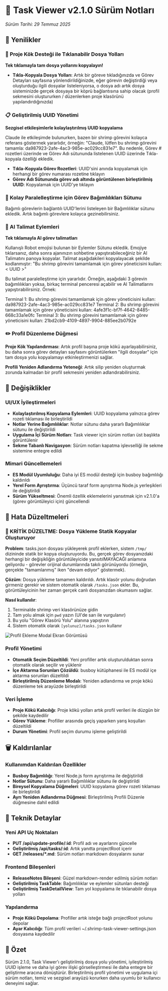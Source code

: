 # 🚀 Task Viewer v2.1.0 Sürüm Notları

*Sürüm Tarihi: 29 Temmuz 2025*

## 🎉 Yenilikler

### 🔗 Proje Kök Desteği ile Tıklanabilir Dosya Yolları
**Tek tıklamayla tam dosya yollarını kopyalayın!**

- **Tıkla-Kopyala Dosya Yolları**: Artık bir göreve tıkladığınızda ve Görev Detayları sayfasına yönlendirildiğinizde, eğer görevin değiştirdiği veya oluşturduğu ilgili dosyalar listeleniyorsa, o dosya adı artık dosya sisteminizde gerçek dosyaya bir köprü bağlantısına sahip olacak (profil sekmesini oluştururken / düzenlerken proje klasörünü yapılandırdığınızda)

### 📋 Geliştirilmiş UUID Yönetimi
**Sezgisel etkileşimlerle kolaylaştırılmış UUID kopyalama**

Claude ile etkileşimde bulunurken, bazen bir shrimp görevini kolayca referans göstermek yararlıdır, örneğin:
"Claude, lütfen bu shrimp görevini tamamla: da987923-2afe-4ac3-985e-ac029cc831e7". Bu nedenle, Görev # rozetleri üzerinde ve Görev Adı sütununda listelenen UUID üzerinde Tıkla-kopyala özelliği ekledik.

- **Tıkla-Kopyala Görev Rozetleri**: UUID'sini anında kopyalamak için herhangi bir görev numarası rozetine tıklayın
- **Görev Adı Sütununda görev adı altında görüntülenen birleştirilmiş UUID**: Kopyalamak için UUID'ye tıklayın

### 🔄 Kolay Paralelleştirme için Görev Bağımlılıkları Sütunu

Bağımlı görevlerin bağlantılı UUID'lerini listeleyen bir Bağımlılıklar sütunu ekledik. Artık bağımlı görevlere kolayca gezinebilirsiniz.

### 🤖 AI Talimat Eylemleri
**Tek tıklamayla AI görev talimatları**

Kullanışlı Robot emojisi bulunan bir Eylemler Sütunu ekledik. Emojiye tıklarsanız, daha sonra ajanınızın sohbetine yapıştırabileceğiniz bir AI Talimatını panoya kopyalar. Talimat aşağıdakileri kopyalayacak şekilde kodlanmıştır: "Bu shrimp görevini tamamlamak için görev yöneticisini kullan: < UUID >"

Bu talimat paralelleştirme için yararlıdır. Örneğin, aşağıdaki 3 görevin bağımlılıkları yoksa, birkaç terminal penceresi açabilir ve AI Talimatlarını yapıştırabilirsiniz. Örnek:

Terminal 1: Bu shrimp görevini tamamlamak için görev yöneticisini kullan: da987923-2afe-4ac3-985e-ac029cc831e7
Terminal 2: Bu shrimp görevini tamamlamak için görev yöneticisini kullan: 4afe3f1c-bf7f-4642-8485-668c33a1e0fc
Terminal 3: Bu shrimp görevini tamamlamak için görev yöneticisini kullan: 21bd2cb9-4109-4897-9904-885ee2b0792e

### ✏️ Profil Düzenleme Düğmesi

**Proje Kök Yapılandırması**: Artık profil başına proje kökü ayarlayabilirsiniz, bu daha sonra görev detayları sayfasını görüntülerken "ilgili dosyalar" için tam dosya yolu kopyalamayı etkinleştirmenizi sağlar.

**Profili Yeniden Adlandırma Yeteneği**: Artık silip yeniden oluşturmak zorunda kalmadan bir profil sekmesini yeniden adlandırabilirsiniz.



## 🔄 Değişiklikler

### UI/UX İyileştirmeleri
- **Kolaylaştırılmış Kopyalama Eylemleri**: UUID kopyalama yalnızca görev rozeti tıklaması ile birleştirildi
- **Notlar Yerine Bağımlılıklar**: Notlar sütunu daha yararlı Bağımlılıklar sütunu ile değiştirildi
- **Uygulama İçi Sürüm Notları**: Task viewer için sürüm notları üst başlıkta görüntülenir
- **Sekme Tabanlı Navigasyon**: Sürüm notları kapatma işlevselliği ile sekme sistemine entegre edildi

### Mimari Güncellemeleri
- **ES Modül Uyumluluğu**: Daha iyi ES modül desteği için busboy bağımlılığı kaldırıldı
- **Yerel Form Ayrıştırma**: Üçüncü taraf form ayrıştırma Node.js yerleşikleri ile değiştirildi
- **Sürüm Yükseltmesi**: Önemli özellik eklemelerini yansıtmak için v2.1.0'a (görev görüntüleyici için) güncellendi

## 🐛 Hata Düzeltmeleri

### 🚨 KRİTİK DÜZELTME: Dosya Yükleme Statik Kopyalar Oluşturuyor
**Problem**: tasks.json dosyası yükleyerek profil eklerken, sistem `/tmp/` dizininde statik bir kopya oluşturuyordu. Bu, gerçek görev dosyanızdaki herhangi bir değişikliğin görüntüleyicide yansıtılMAYACAĞI anlamına geliyordu - görevler orijinal durumlarında takılı görünüyordu (örneğin, gerçekte "tamamlanmış" iken "devam ediyor" göstermek).

**Çözüm**: Dosya yükleme tamamen kaldırıldı. Artık klasör yolunu doğrudan girmeniz gerekir ve sistem otomatik olarak `/tasks.json` ekler. Bu, görüntüleyicinin her zaman gerçek canlı dosyanızdan okumasını sağlar.

**Nasıl kullanılır**: 
1. Terminalde shrimp veri klasörünüze gidin
2. Tam yolu almak için `pwd` yazın (UI'de sarı ile vurgulanır)
3. Bu yolu "Görev Klasörü Yolu" alanına yapıştırın
4. Sistem otomatik olarak `[yolunuz]/tasks.json` kullanır

![Profil Ekleme Modal Ekran Görüntüsü](/releases/add-profile-modal.png)

### Profil Yönetimi
- **Otomatik Seçim Düzeltildi**: Yeni profiller artık oluşturulduktan sonra otomatik olarak seçilir ve yüklenir
- **İçe Aktarma Sorunları Çözüldü**: busboy kütüphanesi ile ES modül içe aktarma sorunları düzeltildi
- **Birleştirilmiş Düzenleme Modalı**: Yeniden adlandırma ve proje kökü düzenleme tek arayüzde birleştirildi

### Veri İşleme
- **Proje Kökü Kalıcılığı**: Proje kökü yolları artık profil verileri ile düzgün bir şekilde kaydedilir
- **Görev Yükleme**: Profiller arasında geçiş yaparken yarış koşulları düzeltildi
- **Durum Yönetimi**: Profil seçim durumu işleme geliştirildi

## 🗑️ Kaldırılanlar

### Kullanımdan Kaldırılan Özellikler
- **Busboy Bağımlılığı**: Yerel Node.js form ayrıştırma ile değiştirildi
- **Notlar Sütunu**: Daha yararlı Bağımlılıklar sütunu ile değiştirildi
- **Bireysel Kopyalama Düğmeleri**: UUID kopyalama görev rozeti tıklaması ile birleştirildi
- **Ayrı Yeniden Adlandırma Düğmesi**: Birleştirilmiş Profili Düzenle düğmesine dahil edildi

## 📝 Teknik Detaylar

### Yeni API Uç Noktaları
- **PUT /api/update-profile/:id**: Profil adı ve ayarlarını güncelle
- **Geliştirilmiş /api/tasks/:id**: Artık yanıtta projectRoot içerir
- **GET /releases/*.md**: Sürüm notları markdown dosyalarını sunar

### Frontend Bileşenleri
- **ReleaseNotes Bileşeni**: Güzel markdown-render edilmiş sürüm notları
- **Geliştirilmiş TaskTable**: Bağımlılıklar ve eylemler sütunları desteği
- **Geliştirilmiş TaskDetailView**: Tam yol kopyalama ile tıklanabilir dosya yolları

### Yapılandırma
- **Proje Kökü Depolama**: Profiller artık isteğe bağlı projectRoot yolunu depolar
- **Ayar Kalıcılığı**: Tüm profil verileri ~/.shrimp-task-viewer-settings.json dosyasına kaydedilir

## 🎯 Özet

Sürüm 2.1.0, Task Viewer'ı geliştirilmiş dosya yolu yönetimi, iyileştirilmiş UUID işleme ve daha iyi görev ilişki görselleştirmesi ile daha entegre bir geliştirme aracına dönüştürür. Birleştirilmiş profil yönetimi ve uygulama içi sürüm notları, temiz ve sezgisel arayüzü korurken daha uyumlu bir kullanıcı deneyimi sağlar.